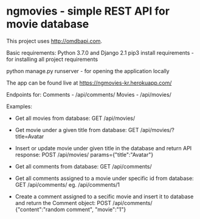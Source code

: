 # ngmovies - simple REST API for movie database
This project uses http://omdbapi.com.

Basic requirements: Python 3.7.0 and Django 2.1
pip3 install requirements - for installing all project requirements

python manage.py runserver - for opening the application locally

The app can be found live at https://ngmovies-kr.herokuapp.com/

Endpoints for:
Comments - /api/comments/
Movies - /api/movies/

Examples:
* Get all movies from database: GET /api/movies/ 
* Get movie under a given title from database: GET /api/movies/?title=Avatar
* Insert or update movie under given title in the database and return API response: POST /api/movies/ params={"title":"Avatar"}

* Get all comments from database: GET /api/comments/
* Get all comments assigned to a movie under specific id from database: GET /api/comments/<id> eg. /api/comments/1
* Create a comment assigned to a secific movie and insert it to database and return the Comment object: POST /api/comments/ {"content":"random comment", "movie":"1"}
